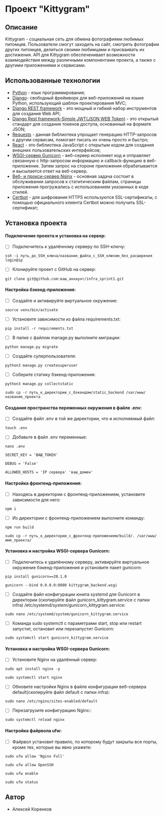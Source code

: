 # **Проект "Kittygram"**

## ****Описание****
Kittygram - cоциальная сеть для обмена фотографиями любимых питомцев. Пользователи смогут заходить на cайт, смотреть фотографии других питомцев, делиться своими любимцами и присваивать их достижения. API для Kittygram обеспеченивает возможности взаимодействия между различными компонентами проекта, а также с другими приложениями и сервисами.

## ****Использованные технологии****
- [Python](https://www.python.org/) - язык программирования;
- [Django](https://django.fun/ru/docs/django/4.1/)- cвободный фреймворк для веб-приложений на языке Python, использующий шаблон проектирования MVC;
- [Django REST framework](https://www.django-rest-framework.org/) - это мощный и гибкий набор инструментов для создания Web API;
- [Django Rest framework-Simple JWT(JSON WEB Token)](https://django-rest-framework-simplejwt.readthedocs.io/en/latest/) - это открытый стандарт для создания токенов доступа, основанный на формате JSON;
- [Requests](https://requests.readthedocs.io/en/latest/index.html) - данная библиотека упрощает генерацию HTTP-запросов к другим сервисам, помогает писать их очень просто и быстро;
- [React](https://ru.react.js.org/) - это библиотека JavaScript с открытым кодом для создания внешних пользовательских интерфейсов;
- [WSGI-сервер Gunicorn](https://gunicorn.org/) - веб-сервер исполняет код и отправляет связанную с http-запросом информацию и callback-функцию в веб-приложение. Затем запрос на стороне приложения обрабатывается и высылается ответ на веб-сервер.
- [Веб- и прокси-сервер Nginx](https://nginx.org/ru/docs/beginners_guide.html) - основная задача состоит в обслуживании запросов к статитическим файлам, страницы приложения прогружались с использованием указанных в коде стилей.
- [Certbot](https://certbot.eff.org/) - для шифрования HTTPS используются SSL-сертификаты, с помощью официального клиента Certbot можно получить SSL-сертификат; 

## ****Установка проекта****
#### Подключение проекта и установка на сервер:
 - [ ] Подключитесь к удалённому серверу по SSH-ключу:
```
ssh -i путь_до_SSH_ключа/название_файла_с_SSH_ключом_без_расширения login@ip
```
 - [ ] Клонируйте проект с GitHub на сервер:
```
git clone git@github.com:ваш_аккаунт/infra_sprint1.git
```
#### Настройка бэкенд-приложения:
 - [ ] Создайте и активируйте виртуальное окружение:
```
source venv/bin/activate
```
 - [ ] Установите зависимости из файла requirements.txt:
```
pip install -r requirements.txt
```
 - [ ] В папке с файлом manage.py выполните миграции:
```
python manage.py migrate
```
 - [ ] Создайте суперпользователя:
```
python3 manage.py createsuperuser
```
 - [ ] Соберите статику бэкенд-приложения:
```
python3 manage.py collectstatic
```
```
sudo cp -r путь_к_директории_с_бэкендом/static_backend /var/www/название_проекта
```
#### Создания пространства переменных окружения в файле .env:
 - [ ] Создайте файл .env в той же директории, что и исполняемый файл:
```
touch .env
```
 - [ ] Добавьте в файл .env переменные:
```
nano .env
```
```
SECRET_KEY = 'ВАШ_ТОКЕН'
````
```
DEBUG = 'False'
```
```
ALLOWED_HOSTS = 'IP сервера' 'ваш_домен'
```

#### Настройка фронтенд-приложения:
 - [ ] Находясь в директории с фронтенд-приложением, установите зависимости для него:
```
npm i
```
 - [ ] Из директории с фронтенд-приложением выполните команду:
```
npm run build
```
```
sudo cp -r путь_к_директории_с_фронтенд-приложением/build/. /var/www/имя_проекта/
```
#### Установка и настройка WSGI-сервера Gunicorn:
 - [ ] Подключитесь к удалённому серверу, активируйте виртуальное окружение
бэкенд-приложения и установите пакет gunicorn:
```
pip install gunicorn==20.1.0
```
```
gunicorn --bind 0.0.0.0:8080 kittygram_backend.wsgi
```
 - [ ] Создайте файл конфигурации юнита systemd для Gunicorn в директории (скопируйте файл gunicorn_kittygram.service с папки infra)
/etc/systemd/system/gunicorn_kittygram.service:
```
sudo nano /etc/systemd/system/gunicorn_kittygram.service
```
 - [ ] Команда sudo systemctl с параметрами start, stop или restart запустит, остановит
или перезапустит Gunicorn:
```
sudo systemctl start gunicorn_kittygram.service
```
#### Установка и настройка WSGI-сервера Gunicorn:
 - [ ] Установите Nginx на удалённый сервер:
```
sudo apt install nginx -y
```
```
sudo systemctl start nginx
```
 - [ ] Обновите настройки Nginx в файле конфигурации веб-сервера default(скопируйте файл default с папки infra):
```
sudo nano /etc/nginx/sites-enabled/default
```
 - [ ] Перезагрузите конфигурацию Nginx::
```
sudo systemctl reload nginx
```
#### Настройка файрвола ufw:
 - [ ] Файрвол установит правило, по которому будут закрыты все порты, кроме тех, которые
вы явно укажете:
```
sudo ufw allow 'Nginx Full'
```
```
sudo ufw allow OpenSSH
```
```
sudo ufw enable
```
```
sudo ufw status
```

## **Автор**
- Алексей Коренков
